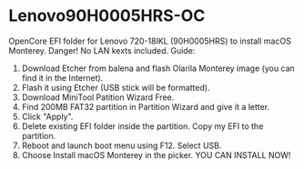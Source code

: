 # Lenovo90H0005HRS-OC
OpenCore EFI folder for Lenovo 720-18IKL (90H0005HRS) to install macOS Monterey.
Danger! No LAN kexts included.
Guide:
1. Download Etcher from balena and flash Olarila Monterey image (you can find it in the Internet).
2. Flash it using Etcher (USB stick will be formatted).
3. Download MiniTool Patition Wizard Free.
4. Find 200MB FAT32 partition in Partition Wizard and give it a letter.
5. Click "Apply".
6. Delete existing EFI folder inside the partition. Copy my EFI to the partition.
7. Reboot and launch boot menu using F12. Select USB.
8. Choose Install macOS Monterey in the picker.
YOU CAN INSTALL NOW!
